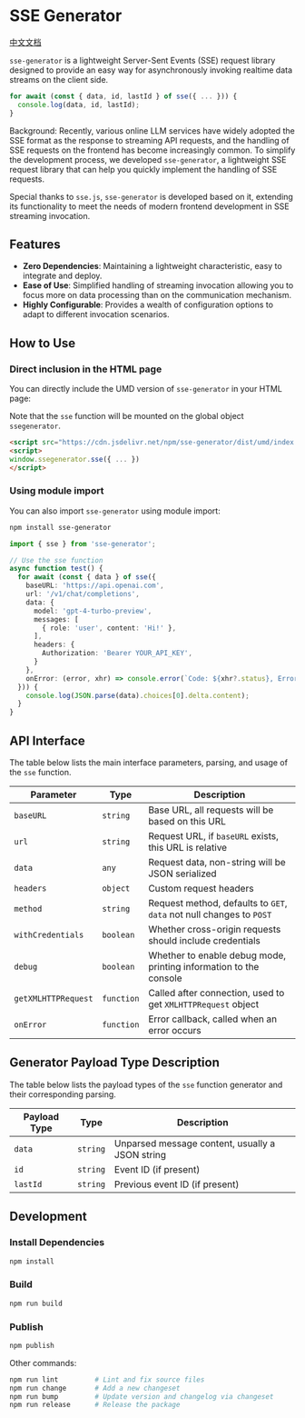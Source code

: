 # SSE Generator

[中文文档](https://github.com/Gk0Wk/SSEGenerator/blob/main/README_zh.md)

`sse-generator` is a lightweight Server-Sent Events (SSE) request library designed to provide an easy way for asynchronously invoking realtime data streams on the client side.

```typescript
for await (const { data, id, lastId } of sse({ ... })) {
  console.log(data, id, lastId);
}
```

Background: Recently, various online LLM services have widely adopted the SSE format as the response to streaming API requests, and the handling of SSE requests on the frontend has become increasingly common. To simplify the development process, we developed `sse-generator`, a lightweight SSE request library that can help you quickly implement the handling of SSE requests.

Special thanks to `sse.js`, `sse-generator` is developed based on it, extending its functionality to meet the needs of modern frontend development in SSE streaming invocation.

## Features

- **Zero Dependencies**: Maintaining a lightweight characteristic, easy to integrate and deploy.
- **Ease of Use**: Simplified handling of streaming invocation allowing you to focus more on data processing than on the communication mechanism.
- **Highly Configurable**: Provides a wealth of configuration options to adapt to different invocation scenarios.

## How to Use

### Direct inclusion in the HTML page

You can directly include the UMD version of `sse-generator` in your HTML page:

Note that the `sse` function will be mounted on the global object `ssegenerator`.

```html
<script src="https://cdn.jsdelivr.net/npm/sse-generator/dist/umd/index.js"></script>
<script>
window.ssegenerator.sse({ ... })
</script>
```

### Using module import

You can also import `sse-generator` using module import:

```bash
npm install sse-generator
```

```typescript
import { sse } from 'sse-generator';

// Use the sse function
async function test() {
  for await (const { data } of sse({
    baseURL: 'https://api.openai.com',
    url: '/v1/chat/completions',
    data: {
      model: 'gpt-4-turbo-preview',
      messages: [
        { role: 'user', content: 'Hi!' },
      ],
      headers: {
        Authorization: 'Bearer YOUR_API_KEY',
      }
    },
    onError: (error, xhr) => console.error(`Code: ${xhr?.status}, Error: ${error}`),
  })) {
    console.log(JSON.parse(data).choices[0].delta.content);
  }
}
```

## API Interface

The table below lists the main interface parameters, parsing, and usage of the `sse` function.

| Parameter           | Type                     | Description                                      |
| ------------------- | ------------------------ | ------------------------------------------------ |
| `baseURL`           | `string`                 | Base URL, all requests will be based on this URL |
| `url`               | `string`                 | Request URL, if `baseURL` exists, this URL is relative |
| `data`              | `any`                    | Request data, non-string will be JSON serialized |
| `headers`           | `object`                 | Custom request headers                           |
| `method`            | `string`                 | Request method, defaults to `GET`, `data` not null changes to `POST` |
| `withCredentials`   | `boolean`                | Whether cross-origin requests should include credentials |
| `debug`             | `boolean`                | Whether to enable debug mode, printing information to the console |
| `getXMLHTTPRequest` | `function`               | Called after connection, used to get `XMLHTTPRequest` object |
| `onError`           | `function`               | Error callback, called when an error occurs       |

## Generator Payload Type Description

The table below lists the payload types of the `sse` function generator and their corresponding parsing.

| Payload Type    | Type                      | Description                                      |
| --------------- | ------------------------- | ------------------------------------------------ |
| `data`          | `string`                  | Unparsed message content, usually a JSON string  |
| `id`            | `string`                  | Event ID (if present)                            |
| `lastId`        | `string`                  | Previous event ID (if present)                   |

## Development

### Install Dependencies

```bash
npm install
```

### Build

```bash
npm run build
```

### Publish

```bash
npm publish
```

Other commands:

```bash
npm run lint         # Lint and fix source files
npm run change       # Add a new changeset
npm run bump         # Update version and changelog via changeset
npm run release      # Release the package
```
